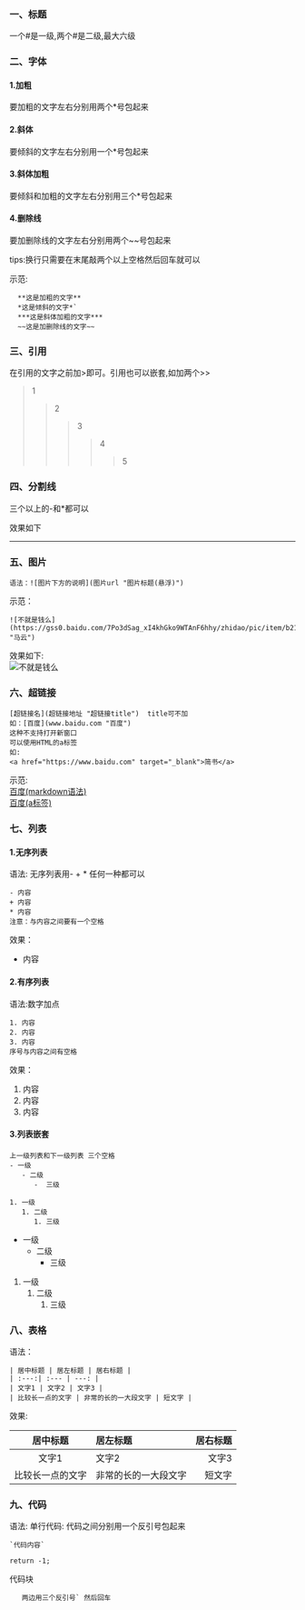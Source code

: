 ### 一、标题
一个#是一级,两个#是二级,最大六级
### 二、字体
#### 1.加粗
要加粗的文字左右分别用两个*号包起来
#### 2.斜体
要倾斜的文字左右分别用一个*号包起来
#### 3.斜体加粗
要倾斜和加粗的文字左右分别用三个*号包起来
#### 4.删除线
要加删除线的文字左右分别用两个~~号包起来

tips:换行只需要在末尾敲两个以上空格然后回车就可以

示范:
~~~
  **这是加粗的文字**
  *这是倾斜的文字*`
  ***这是斜体加粗的文字***
  ~~这是加删除线的文字~~
~~~

### 三、引用
在引用的文字之前加>即可。引用也可以嵌套,如加两个>>
>1
>>2
>>>3
>>>>4
>>>>>5
### 四、分割线
三个以上的-和*都可以

效果如下
***

### 五、图片
```
语法：![图片下方的说明](图片url "图片标题(悬浮)")
```
示范：
```
![不就是钱么](https://gss0.baidu.com/7Po3dSag_xI4khGko9WTAnF6hhy/zhidao/pic/item/b219ebc4b74543a9c561649812178a82b901146f.jpg "马云")
```
效果如下:  
![不就是钱么](https://gss0.baidu.com/7Po3dSag_xI4khGko9WTAnF6hhy/zhidao/pic/item/b219ebc4b74543a9c561649812178a82b901146f.jpg "马云")
### 六、超链接
```
[超链接名](超链接地址 "超链接title")  title可不加
如：[百度](www.baidu.com "百度")
这种不支持打开新窗口
可以使用HTML的a标签
如:
<a href="https://www.baidu.com" target="_blank">简书</a>
```
示范:  
[百度(markdown语法) ](www.baidu.com "百度")  
<a href="https://www.baidu.com" target="_blank">百度(a标签)</a>
### 七、列表
#### 1.无序列表
语法:
无序列表用- + * 任何一种都可以
```
- 内容
+ 内容
* 内容
注意：与内容之间要有一个空格
```
效果：
- 内容

#### 2.有序列表
语法:数字加点
```
1. 内容
2. 内容
3. 内容
序号与内容之间有空格
```
效果：
1. 内容
2. 内容
3. 内容


#### 3.列表嵌套
```
上一级列表和下一级列表 三个空格
- 一级
   - 二级
      -  三级

1. 一级
   1. 二级
      1. 三级
```
- 一级
   - 二级
      -  三级

1. 一级
   1. 二级
      1. 三级

### 八、表格
语法：
```
| 居中标题 | 居左标题 | 居右标题 |
| :---:| :--- | ---: |
| 文字1 | 文字2 | 文字3 |
| 比较长一点的文字 | 非常的长的一大段文字 | 短文字 |
```
效果:

| 居中标题 | 居左标题 | 居右标题 |
| :---:| :--- | ---: |
| 文字1 | 文字2 | 文字3 |
| 比较长一点的文字 | 非常的长的一大段文字 | 短文字 |

### 九、代码
语法:
单行代码: 代码之间分别用一个反引号包起来

```
`代码内容`
```
`return -1;`

代码块

```
   两边用三个反引号` 然后回车
```


